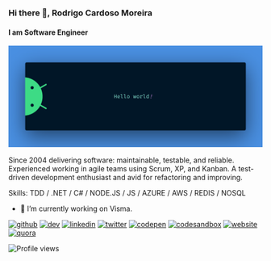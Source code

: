 ### Hi there 👋, Rodrigo Cardoso Moreira
#### I am Software Engineer
![I am Software Engineer](https://github.com/rodrigocmoreira/rodrigocmoreira/blob/main/images/banner.png)

Since 2004 delivering software: maintainable, testable, and reliable. Experienced working in agile teams using Scrum, XP, and Kanban. A test-driven development enthusiast and avid for refactoring and improving. 

Skills: TDD / .NET / C# / NODE.JS / JS / AZURE / AWS / REDIS / NOSQL 

- 🔭 I’m currently working on Visma. 


[<img src='https://cdn.jsdelivr.net/npm/simple-icons@3.0.1/icons/github.svg' alt='github' height='40'>](https://github.com/rodrigocmoreira)  [<img src='https://cdn.jsdelivr.net/npm/simple-icons@3.0.1/icons/dev-dot-to.svg' alt='dev' height='40'>](https://dev.to/rodrigocmoreira)  [<img src='https://cdn.jsdelivr.net/npm/simple-icons@3.0.1/icons/linkedin.svg' alt='linkedin' height='40'>](https://www.linkedin.com/in/rodrigocardosomoreira/)  [<img src='https://cdn.jsdelivr.net/npm/simple-icons@3.0.1/icons/twitter.svg' alt='twitter' height='40'>](https://twitter.com/urodrigocardoso)  [<img src='https://cdn.jsdelivr.net/npm/simple-icons@3.0.1/icons/codepen.svg' alt='codepen' height='40'>](https://codepen.io/rodrigocmoreira)  [<img src='https://cdn.jsdelivr.net/npm/simple-icons@3.0.1/icons/codesandbox.svg' alt='codesandbox' height='40'>](https://codesandbox.io/u/rodrigocmoreira)  [<img src='https://cdn.jsdelivr.net/npm/simple-icons@3.0.1/icons/icloud.svg' alt='website' height='40'>](https://rodrigocmoreira.github.io/)  [<img src='https://cdn.jsdelivr.net/npm/simple-icons@3.0.1/icons/quora.svg' alt='quora' height='40'>](https://pt.quora.com/profile/Rodrigo-Moreira-8)  

![Profile views](https://gpvc.arturio.dev/rodrigocmoreira)  
